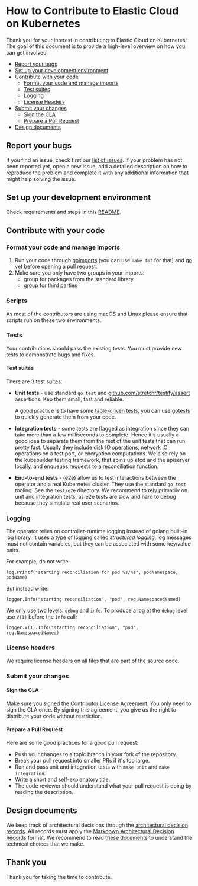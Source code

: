 # How to Contribute to Elastic Cloud on Kubernetes

Thank you for your interest in contributing to Elastic Cloud on Kubernetes!
The goal of this document is to provide a high-level overview on how you can get involved.

- [Report your bugs](#bug-reports)
- [Set up your development environment](#development-environment)
- [Contribute with your code](#contributing-code)
  - [Format your code and manage imports](#format-your-code-and-import-management)
  - [Test suites](#test-suites)
  - [Logging](#logging)
  - [License Headers](#license-headers)
- [Submit your changes](#submitting-changes)
  - [Sign the CLA](#sign-the-cla)
  - [Prepare a Pull Request](#prepare-a-pull-request)
- [Design documents](#design-documents)

## Report your bugs

If you find an issue, check first our [list of issues](https://github.com/elastic/k8s-operators/issues). If your problem has not been reported yet, open a new issue, add a detailed description on how to reproduce the problem and complete it with any additional information that might help solving the issue.

## Set up your development environment

Check requirements and steps in this [README](https://github.com/elastic/k8s-operators/blob/master/operators/README.md).

## Contribute with your code

### Format your code and manage imports

1. Run your code through [goimports](https://godoc.org/golang.org/x/tools/cmd/goimports) (you can use `make fmt` for that) and [go vet](https://golang.org/cmd/vet/) before opening a pull request.
2. Make sure you only have two groups in your imports:
    - group for packages from the standard library
    - group for third parties

### Scripts

As most of the contributors are using macOS and Linux please ensure that scripts run on these two environments.

### Tests

Your contributions should pass the existing tests. You must provide new tests to demonstrate bugs and fixes.

#### Test suites

There are 3 test suites:

- **Unit tests** - use standard `go test` and [github.com/stretchr/testify/assert](https://github.com/stretchr/testify) assertions. Kep them small, fast and reliable.
  
  A good practice is to have some [table-driven tests](https://github.com/golang/go/wiki/TableDrivenTests), you can use [gotests](https://github.com/cweill/gotests) to quickly generate them from your code.
  
- **Integration tests** - some tests are flagged as integration since they can take more than a few milliseconds to complete. Hence it's usually a good idea to separate them from the rest of the unit tests that can run pretty fast. Usually they include disk IO operations, network IO operations on a test port, or encryption computations. We also rely on the kubebuilder testing framework, that spins up etcd and the apiserver locally, and enqueues requests to a reconciliation function.

- **End-to-end tests** - (e2e) allow us to test interactions between the operator and a real Kubernetes cluster.
      They use the standard `go test` tooling. See the `test/e2e` directory. We recommend to rely primarily on unit and integration tests, as e2e tests are slow and hard to debug because they simulate real user scenarios.

### Logging

The operator relies on controller-runtime logging instead of golang built-in log library. It uses a type of logging called _structured logging_, log messages must not contain variables, but they can be associated with some key/value pairs.

For example, do not write:

```golang
log.Printf("starting reconciliation for pod %s/%s", podNamespace, podName)
```

But instead write:

```golang
logger.Info("starting reconciliation", "pod", req.NamespacedNamed)
```

We only use two levels: `debug` and `info`. To produce a log at the `debug` level use `V(1)` before the `Info` call:

```golang
logger.V(1).Info("starting reconciliation", "pod", req.NamespacedNamed)
```

### License headers

We require license headers on all files that are part of the source code.

### Submit your changes

#### Sign the CLA

Make sure you signed the [Contributor License Agreement](https://www.elastic.co/fr/contributor-agreement/). You only need to sign the CLA once. By signing this agreement, you give us the right to distribute your code without restriction.

#### Prepare a Pull Request

Here are some good practices for a good pull request:

- Push your changes to a topic branch in your fork of the repository.
- Break your pull request into smaller PRs if it's too large.
- Run and pass unit and integration tests with `make unit` and `make integration`.
- Write a short and self-explanatory title.
- The code reviewer should understand what your pull request is doing by reading the description.

## Design documents

We keep track of architectural decisions through the [architectural decision records](https://adr.github.io/). All records must apply the [Markdown Architectural Decision Records](https://adr.github.io/madr/) format. We recommend to read [these documents](https://github.com/elastic/k8s-operators/tree/master/docs/design) to understand the technical choices that we make.

## Thank you

Thank you for taking the time to contribute.